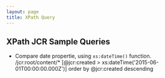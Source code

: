 ```yaml
---
layout: page
title: XPath Query
---
```


## XPath JCR Sample Queries

- Compare date propertie, using `xs:dateTime()` function.
    /jcr:root/content/* [@jcr:created > xs:dateTime('2015-06-01T00:00:00.000Z')] order by @jcr:created descending